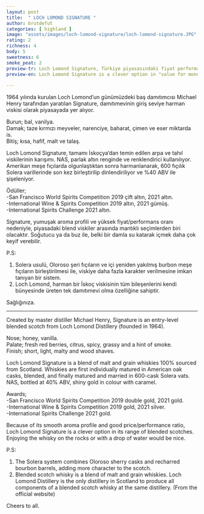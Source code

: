 ```yaml
---
layout: post
title:  " LOCH LOMOND SIGNATURE "
author: brutdefut
categories: [ highland ]
image: "assets/images/loch-lomond-signature/loch-lomond-signature.JPG"
rating: 2
richness: 4
body: 5
sweetness: 6
smoke_peat: 2
preview-tr: Loch Lomond Signature, Türkiye piyasasındaki fiyat performans oranı yüksek harman viskilerden biri.                     
preview-en: Loch Lomond Signature is a clever option in "value for money" blended scotches.                
     
---
```


1964 yılında kurulan Loch Lomond’un günümüzdeki baş damıtımcısı Michael Henry tarafından yaratılan Signature, damıtımevinin giriş seviye harman viskisi olarak piyasayada yer alıyor.  

Burun; bal, vanilya.   
Damak; taze kırmızı meyveler, narenciye, baharat, çimen ve eser miktarda is.  
Bitiş; kısa, hafif, malt ve talaş.    

Loch Lomond Signature, tamamı İskoçya’dan temin edilen arpa ve tahıl viskilerinin karışımı. NAS, parlak altın renginde ve renklendirici kullanılıyor. Amerikan meşe fıçılarda olgunlaştıktan sonra harmanlanarak, 600 fıçılık Solera varillerinde son kez birleştirilip dinlendiriliyor ve %40 ABV ile şişeleniyor.  

Ödüller;  
-San Francisco World Spirits Competition 2019 çift altın, 2021 altın.   
-International Wine & Spirits Competition 2019 altın, 2021 gümüş.   
-International Spirits Challenge 2021 altın.    

Signature, yumuşak aroma profili ve yüksek fiyat/performans oranı nedeniyle, piyasadaki blend viskiler arasında mantıklı seçimlerden biri olacaktır. Soğutucu ya da buz ile, belki bir damla su katarak içmek daha çok keyif verebilir.  

P.S:   
1. Solera usulü, Oloroso şeri fıçıların ve içi yeniden yakılmış burbon meşe fıçıların birleştirilmesi ile, viskiye daha fazla karakter verilmesine imkan tanıyan bir sistem.  
2. Loch Lomond, harman bir İskoç viskisinin tüm bileşenlerini kendi bünyesinde üreten tek damıtımevi olma özelliğine sahiptir.  

Sağlığınıza.  

-----------------------------------------------

<p id="english"></p>

Created by master distiller Michael Henry, Signature is an entry-level blended scotch from Loch Lomond Distillery (founded in 1964).  

Nose; honey, vanilla.  
Palate; fresh red berries, citrus, spicy, grassy and a hint of smoke.   
Finish; short, light, malty and wood shaves.        

Loch Lomond Signature is a blend of malt and grain whiskies 100% sourced from Scotland. Whiskies are first individually matured in American oak casks, blended, and finally matured and married in 600-cask Solera vats. NAS, bottled at 40% ABV, shiny gold in colour with caramel.   

Awards;  
-San Francisco World Spirits Competition 2019 double gold, 2021 gold.   
-International Wine & Spirits Competition 2019 gold, 2021 silver.   
-International Spirits Challenge 2021 gold.    

Because of its smooth aroma profile and good price/performance ratio, Loch Lomond Signature is a clever option in its range of blended scotches. Enjoying the whisky on the rocks or with a drop of water would be nice. 

P.S:  
1. The Solera system combines Oloroso sherry casks and recharred bourbon barrels, adding more character to the scotch. 
2. Blended scotch whisky is a blend of malt and grain whiskies. Loch Lomond Distillery is the only distillery in Scotland to produce all components of a blended scotch whisky at the same distillery. (From the official website) 

Cheers to all.  


  
